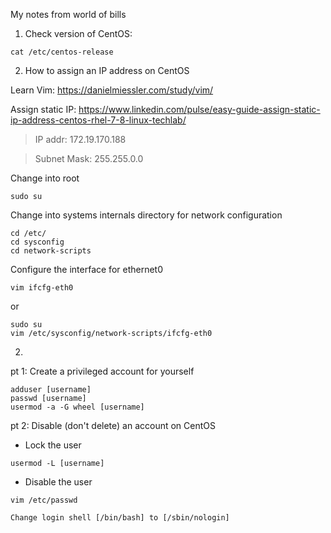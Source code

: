 My notes from world of bills

1. Check version of CentOS:

  `cat /etc/centos-release`

2. How to assign an IP address on CentOS

Learn Vim: https://danielmiessler.com/study/vim/

Assign static IP: https://www.linkedin.com/pulse/easy-guide-assign-static-ip-address-centos-rhel-7-8-linux-techlab/

> IP addr: 172.19.170.188

> Subnet Mask: 255.255.0.0

Change into root
```
sudo su
```
Change into systems internals directory for network configuration
```
cd /etc/
cd sysconfig
cd network-scripts
```
Configure the interface for ethernet0
```
vim ifcfg-eth0
``` 
or
```
sudo su
vim /etc/sysconfig/network-scripts/ifcfg-eth0
```

2. 
  pt 1: Create a privileged account for yourself
  ```
  adduser [username]
  passwd [username]
  usermod -a -G wheel [username]
  ```
  pt 2: Disable (don't delete) an account on CentOS
  + Lock the user
  ```
  usermod -L [username]
  ```
  + Disable the user
  ```
  vim /etc/passwd
  ```
    Change login shell [/bin/bash] to [/sbin/nologin]
  
